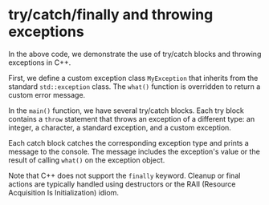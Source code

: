 # try/catch/finally and throwing exceptions
In the above code, we demonstrate the use of try/catch blocks and throwing exceptions in C++. 

First, we define a custom exception class `MyException` that inherits from the standard `std::exception` class. The `what()` function is overridden to return a custom error message.

In the `main()` function, we have several try/catch blocks. Each try block contains a `throw` statement that throws an exception of a different type: an integer, a character, a standard exception, and a custom exception. 

Each catch block catches the corresponding exception type and prints a message to the console. The message includes the exception's value or the result of calling `what()` on the exception object.

Note that C++ does not support the `finally` keyword. Cleanup or final actions are typically handled using destructors or the RAII (Resource Acquisition Is Initialization) idiom.